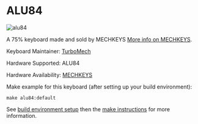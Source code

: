 ALU84
===

![alu84](https://i.imgur.com/wBfazDc.jpg)

A 75% keyboard made and sold by MECHKEYS [More info on MECHKEYS](https://mechkeys.ca).

Keyboard Maintainer: [TurboMech](https://github.com/TurboMech)

Hardware Supported: ALU84

Hardware Availability: [MECHKEYS](https://mechkeys.ca)

Make example for this keyboard (after setting up your build environment):

    make alu84:default

See [build environment setup](https://docs.qmk.fm/build_environment_setup.html) then the [make instructions](https://docs.qmk.fm/make_instructions.html) for more information.
